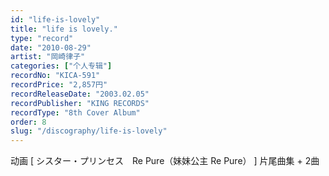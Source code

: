 ```yaml
---
id: "life-is-lovely"
title: "life is lovely."
type: "record"
date: "2010-08-29"
artist: "岡崎律子"
categories: ["个人专辑"]
recordNo: "KICA-591"
recordPrice: "2,857円"
recordReleaseDate: "2003.02.05"
recordPublisher: "KING RECORDS"
recordType: "8th Cover Album"
order: 8
slug: "/discography/life-is-lovely"
---
```


动画 \[ シスター・プリンセス　Re Pure（妹妹公主 Re Pure） \] 片尾曲集 + 2曲
